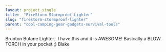 ```yaml
---
layout: project_single
title:  "FireStorm Stormproof Lighter"
slug: "firestorm-stormproof-lighter"
parent: "cool-camping-gear-gadgets-survival-tools"
---
```

Brunton Butane Lighter...I have this and it is AWESOME!  Basically a BLOW TORCH in your pocket ;) Blake